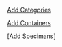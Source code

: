 [Add Categories](https://github.com/hmislk/hmis/wiki/Add-Category)

[Add Containers](https://github.com/hmislk/hmis/wiki/Add-Containers)

[Add Specimans]
